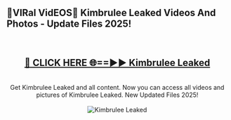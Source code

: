 <h2>🔴VIRal VidEOS🔴 Kimbrulee Leaked Videos And Photos - Update Files 2025!</h2>
<br>
<div align="center">
<h2><a href="https://virallinks.top/odZfE0" rel="nofollow">🔴 CLICK HERE 🌐==►► Kimbrulee Leaked</a></h2>
<br>
Get Kimbrulee Leaked and all content. Now you can access all videos and pictures of Kimbrulee Leaked. New Updated Files 2025!
<br>
<br>
<a href="https://virallinks.top/odZfE0" rel="nofollow" data-target="animated-image.originalLink"><img src="https://i.imgur.com/dJHk4Zq.gif)" alt="Kimbrulee Leaked" style="max-width: 100%; display: inline-block;" data-target="animated-image.originalImage"></a>
</div>
<br>
